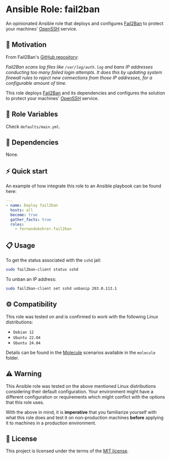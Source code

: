 # Ansible Role: fail2ban

An opinionated Ansible role that deploys and configures [Fail2Ban][01] to protect your machines' [OpenSSH][02] service.

## 🚀 Motivation

From Fail2Ban's [GitHub repository][01]:

*Fail2Ban scans log files like `/var/log/auth.log` and bans IP addresses conducting too many failed login attempts. It does this by updating system firewall rules to reject new connections from those IP addresses, for a configurable amount of time.*

This role deploys [Fail2Ban][01] and its dependencies and configures the solution to protect your machines' [OpenSSH][02] service.

## 📑 Role Variables

Check `defaults/main.yml`.

## 🧰 Dependencies

None.

## ⚡ Quick start

An example of how integrate this role to an Ansible playbook can be found here:

```yml
---
- name: Deploy fail2ban
  hosts: all
  become: true
  gather_facts: true
  roles:
    - fernandobohrer.fail2ban
```

## 📋 Usage

To get the status associated with the `sshd` jail:

```bash
sudo fail2ban-client status sshd
```

To unban an IP address:

```bash
sudo fail2ban-client set sshd unbanip 203.0.113.1
```

## ⚙️ Compatibility

This role was tested on and is confirmed to work with the following Linux distributions:

- `Debian 12`
- `Ubuntu 22.04`
- `Ubuntu 24.04`

Details can be found in the [Molecule][03] scenarios available in the `molecule` folder.

## ⚠️ Warning

This Ansible role was tested on the above mentioned Linux distributions considering their default configuration. Your environment might have a different configuration or requirements which might conflict with the options that this role uses.

With the above in mind, it is **imperative** that you familiarize yourself with what this role does and test it on non-production machines **before** applying it to machines in a production environment.

## 📝 License

This project is licensed under the terms of the [MIT license][04].

[01]: https://github.com/fail2ban/fail2ban
[02]: https://www.openssh.com/
[03]: https://github.com/fernandobohrer/ansible-molecule-scenarios
[04]: /LICENSE
